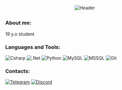 <p align="center">
  <img src="https://github.com/Meresk/Meresk/blob/main/assets/catProg.gif" alt="Header">
</p>

##

### About me:
19 y.o student

### Languages and Tools:
![Csharp](https://img.shields.io/badge/-C%23-090909?style=for-the-badge&logo=csharp&logoColor=E5D3FF)
![.Net](https://img.shields.io/badge/-Framework-090909?style=for-the-badge&logo=.net&logoColor=E5D3FF)
![Python](https://img.shields.io/badge/-Python-090909?style=for-the-badge&logo=python&logoColor=E5D3FF)
![MySQL](https://img.shields.io/badge/-MySQL-090909?style=for-the-badge&logo=MySql&logoColor=E5D3FF)
![MSSQL](https://img.shields.io/badge/-MSSQL-090909?style=for-the-badge&logo=microsoftsqlserver&logoColor=E5D3FF)
![Git](https://img.shields.io/badge/-git-090909?style=for-the-badge&logo=git&logoColor=E5D3FF)

### Contacts:
[![Telegram](https://img.shields.io/badge/-Telegram-090909?style=for-the-badge&logo=telegram&logoColor=27A0D9)](https://t.me/Satoromi)
[![Discord](https://img.shields.io/badge/-Discord-090909?style=for-the-badge&logo=discord&logoColor=4F7DB3)](https://discordapp.com/users/429557519891955713/)
